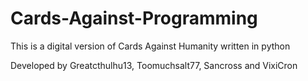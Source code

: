 # Cards-Against-Programming
This is a digital version of Cards Against Humanity written in python

Developed by Greatcthulhu13, Toomuchsalt77, Sancross and VixiCron
